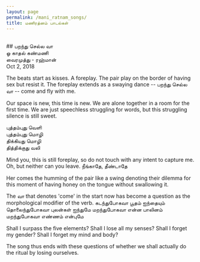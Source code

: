 ```yaml
---
layout: page
permalink: /mani_ratnam_songs/
title: மணிரத்னம் பாடல்கள்
---
```

<br>
## பறந்து செல்ல வா<br>
ஓ காதல் கண்மணி<br>
வைரமுத்து - ரஹ்மான்<br>
Oct 2, 2018<br>

The beats start as kisses. A foreplay. The pair play on the border of having sex but resist it. The foreplay extends as a swaying dance -- பறந்து செல்ல வா -- come and fly with me. 

Our space is new, this time is new. We are alone together in a room for the first time. We are just speechless struggling for words, but this struggling silence is still sweet.

புத்தம்புது வெளி<br>
புத்தம்புது மொழி<br>
திக்கியது மொழி<br>
தித்திக்குது வலி 

Mind you, this is still foreplay, so do not touch with any intent to capture me. Oh, but neither can you leave.
நீங்காதே, தீண்டாதே

Her comes the humming of the pair like a swing denoting their dilemma for this moment of having honey on the tongue without swallowing it.

The வா that denotes 'come' in the start now has become a question as the morphological modifier of the verb.
கடந்துபோகவா பூதம் ஐந்தையும்
தொலைந்துபோகவா புலன்கள் ஐந்துமே
மறந்துபோகவா என்ன பாலினம்
மறந்துபோகவா எண்ணம் என்புமே

Shall I surpass the five elements?
Shall I lose all my senses?
Shall I forget my gender?
Shall I forget my mind and body?

The song thus ends with these questions of whether we shall actually do the ritual by losing ourselves.
